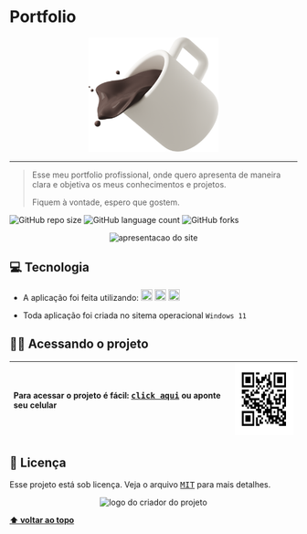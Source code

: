 # Portfolio

 <p align="center">
  <img witdh="800" height="200" src="/assets/images/coffiebg.png" alt="logo do projeto">
 </p>

-------
> Esse meu portfolio profissional, onde quero apresenta de maneira clara e objetiva os meus conhecimentos e projetos.
>
> Fiquem à vontade, espero que gostem.

![GitHub repo size](https://img.shields.io/github/repo-size/vandersann/Portfolio?style=for-the-badge)
![GitHub language count](https://img.shields.io/github/languages/count/vandersann/Portfolio?style=for-the-badge)
![GitHub forks](https://img.shields.io/github/forks/vandersann/Portfolio?style=for-the-badge)

<p align="center">
<img  width="1000" src="https://github.com/vandersann/Jogo_da_Memoria/assets/65673565/8cec07f1-3ef9-4715-b06f-bb729241375d" alt="apresentacao do site">
</p>

## 💻 Tecnologia

* A aplicação foi feita utilizando:
  <img src="https://user-images.githubusercontent.com/65673565/197231139-6dfa8431-458c-413e-89e8-972e1ab811d8.svg" width="20" height="20">
   <img src="https://user-images.githubusercontent.com/65673565/197238275-388aa7ce-f0ab-4d23-96f1-c89bccb4cb90.svg" width="20" height="20">
  <img src="https://user-images.githubusercontent.com/65673565/197238032-ca4fa2b6-d812-4e4c-b273-e17b04aaabbf.svg" width="20" height="20">

* Toda aplicação foi criada no sitema operacional `Windows 11`

## :man_technologist: Acessando o projeto

Para acessar o projeto é fácil: <a href="https://sandino.netlify.app" target="_blank"><kbd>click aqui</kbd></a> ou aponte seu celular | <img src="/assets/images/qrCode.png" height="125" width="125" alt="apresentacao do site">
:--------- | :---------

## 📝 Licença

Esse projeto está sob licença. Veja o arquivo <kbd>[MIT](Mit.md)</kbd> para mais detalhes.

<p align="center">
  <img witdh="300" src="https://user-images.githubusercontent.com/65673565/190916838-46057236-9d6e-4e75-b919-d24f673caec7.svg" alt="logo do criador do projeto")
 </p>
  
  **[⬆ voltar ao topo](#Portfolio)**
